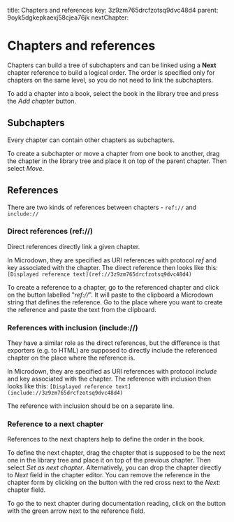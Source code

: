 title: Chapters and references
key: 3z9zm765drcfzotsq9dvc48d4
parent: 9oyk5dgkepkaexj58cjea76jk
nextChapter: 

# Chapters and references

Chapters can build a tree of subchapters and can be linked using a **Next** chapter reference to build a logical order.  The order is specified only for chapters on the same level, so you do not need to link the subchapters.

To add a chapter into a book, select the book in the library tree and press the _Add chapter_ button.

## Subchapters

Every chapter can contain other chapters as subchapters. 

To create a subchapter or move a chapter from one book to another, drag the chapter in the library tree and place it on top of the parent chapter. Then select _Move_. 

## References

There are two kinds of references between chapters - `ref://` and `include://`

### Direct references (ref://)

Direct references directly link a given chapter. 

In Microdown, they are specified as URI references with protocol _ref_ and key associated with the chapter.  The direct reference then looks like this: `[Displayed reference text](ref://3z9zm765drcfzotsq9dvc48d4)`

To create a reference to a chapter, go to the referenced chapter and click on the button labelled "_ref://_". It will paste to the clipboard a Microdown string that defines the reference. Go to the place where you want to create the reference and paste the text from the clipboard.

### References with inclusion (include://)

They have a similar role as the direct references, but the difference is that exporters (e.g. to HTML) are supposed to directly include the referenced chapter on the place where the reference is. 

In Microdown, they are specified as URI references with protocol _include_ and key associated with the chapter.  The reference with inclusion then looks like this: `[Displayed reference text](include://3z9zm765drcfzotsq9dvc48d4)`

The reference with inclusion should be on a separate line.

### Reference to a next chapter

References to the next chapters help to define the order in the book.  

To define the next chapter, drag the chapter that is supposed to be the next one in the library tree and place it on top of the previous chapter. Then select _Set as next chapter_. Alternatively, you can drop the chapter directly to _Next_ field in the chapter editor. You can remove the reference in the chapter form by clicking on the button with the red cross next to the _Next:_ chapter field.

To go the to next chapter during documentation reading, click on the button with the green arrow next to the reference field.

